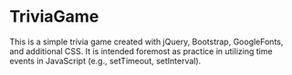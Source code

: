 # TriviaGame

This is a simple trivia game created with jQuery, Bootstrap, GoogleFonts, and additional CSS.  It is intended foremost as practice in utilizing time events in JavaScript (e.g., setTimeout, setInterval).  
